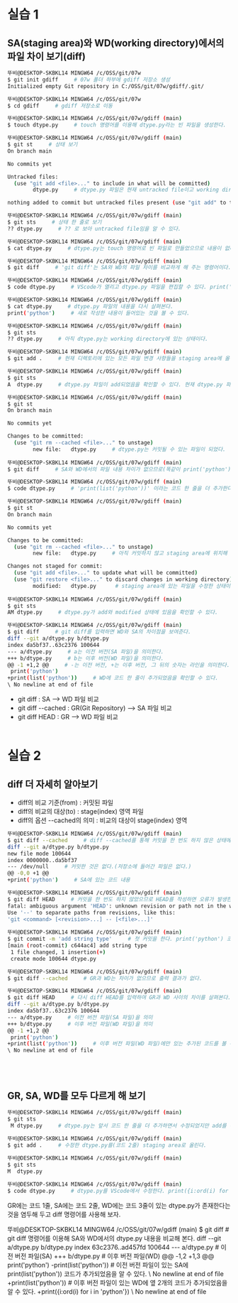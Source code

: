 # 실습 1
## SA(staging area)와 WD(working directory)에서의 파일 차이 보기(diff)
```bash
뚜비@DESKTOP-SKBKL14 MINGW64 /c/OSS/git/07w
$ git init gdiff     # 07w 폴더 하부에 gdiff 저장소 생성
Initialized empty Git repository in C:/OSS/git/07w/gdiff/.git/

뚜비@DESKTOP-SKBKL14 MINGW64 /c/OSS/git/07w
$ cd gdiff     # gdiff 저장소로 이동

뚜비@DESKTOP-SKBKL14 MINGW64 /c/OSS/git/07w/gdiff (main)
$ touch dtype.py     # touch 명령어를 이용해 dtype.py라는 빈 파일을 생성한다.

뚜비@DESKTOP-SKBKL14 MINGW64 /c/OSS/git/07w/gdiff (main)
$ git st     # 상태 보기
On branch main

No commits yet

Untracked files:
  (use "git add <file>..." to include in what will be committed)
        dtype.py     # dtype.py 파일은 현재 untracked file이고 working directory에 있다.

nothing added to commit but untracked files present (use "git add" to track)     # staging area에 올려 파일이 추적되게 하려면 git add를 하라는 의미이다.

뚜비@DESKTOP-SKBKL14 MINGW64 /c/OSS/git/07w/gdiff (main)
$ git sts     # 상태 한 줄로 보기
?? dtype.py     # ?? 로 보아 untracked file임을 알 수 있다.

뚜비@DESKTOP-SKBKL14 MINGW64 /c/OSS/git/07w/gdiff (main)
$ cat dtype.py     # dtype.py는 touch 명령어로 빈 파일로 만들었으므로 내용이 없다.

뚜비@DESKTOP-SKBKL14 MINGW64 /c/OSS/git/07w/gdiff (main)
$ git diff     # 'git diff'는 SA와 WD의 파일 차이를 비교하게 해 주는 명령어이다. SA가 현재 비어있으므로 출력 결과가 없다.

뚜비@DESKTOP-SKBKL14 MINGW64 /c/OSS/git/07w/gdiff (main)
$ code dtype.py     # VScode가 열리고 dtype.py 파일을 편집할 수 있다. print('python') 을 적고 저장시킨다.

뚜비@DESKTOP-SKBKL14 MINGW64 /c/OSS/git/07w/gdiff (main)
$ cat dtype.py     # dtype.py 파일의 내용을 다시 살펴본다.
print('python')     # 새로 작성한 내용이 들어있는 것을 볼 수 있다.

뚜비@DESKTOP-SKBKL14 MINGW64 /c/OSS/git/07w/gdiff (main)
$ git sts
?? dtype.py     # 아직 dtype.py는 working directory에 있는 상태이다.

뚜비@DESKTOP-SKBKL14 MINGW64 /c/OSS/git/07w/gdiff (main)
$ git add .     # 현재 디렉토리에 있는 모든 파일 변경 사항들을 staging area에 올린다.

뚜비@DESKTOP-SKBKL14 MINGW64 /c/OSS/git/07w/gdiff (main)
$ git sts
A  dtype.py     # dtype.py 파일이 add되었음을 확인할 수 있다. 현재 dtype.py 파일은 staging area에 있다.

뚜비@DESKTOP-SKBKL14 MINGW64 /c/OSS/git/07w/gdiff (main)
$ git st     
On branch main

No commits yet

Changes to be committed:
  (use "git rm --cached <file>..." to unstage)
        new file:   dtype.py     # dtype.py는 커밋될 수 있는 파일이 되었다.
        
뚜비@DESKTOP-SKBKL14 MINGW64 /c/OSS/git/07w/gdiff (main)
$ git diff     # SA와 WD에서의 파일 내용 차이가 없으므로(똑같이 print('python') 내용이 들어 있음.) 결과는 출력되지 않는다.

뚜비@DESKTOP-SKBKL14 MINGW64 /c/OSS/git/07w/gdiff (main)
$ code dtype.py     # 'print(list('python'))' 이라는 코드 한 줄을 더 추가한다.

뚜비@DESKTOP-SKBKL14 MINGW64 /c/OSS/git/07w/gdiff (main)
$ git st     
On branch main

No commits yet

Changes to be committed:
  (use "git rm --cached <file>..." to unstage)
        new file:   dtype.py     # 아직 커밋하지 않고 staging area에 위치해 있는 dtype.py 파일이다. 'print('python')' 까지의 내용이다.     

Changes not staged for commit:
  (use "git add <file>..." to update what will be committed)
  (use "git restore <file>..." to discard changes in working directory)
        modified:   dtype.py      # staging area에 있는 파일을 수정한 상태이다. 'print(list('python'))' 코드가 추가된 것에 대한 것이다.
        
뚜비@DESKTOP-SKBKL14 MINGW64 /c/OSS/git/07w/gdiff (main)
$ git sts
AM dtype.py     # dtype.py가 add와 modified 상태에 있음을 확인할 수 있다.

뚜비@DESKTOP-SKBKL14 MINGW64 /c/OSS/git/07w/gdiff (main)
$ git diff     # git diff를 입력하면 WD와 SA의 차이점을 보여준다.
diff --git a/dtype.py b/dtype.py
index da5bf37..63c2376 100644
--- a/dtype.py     # a는 이전 버전(SA 파일)을 의미한다.
+++ b/dtype.py     # b는 이후 버전(WD 파일)을 의미한다.
@@ -1 +1,2 @@     # -는 이전 버전, +는 이후 버전, 그 뒤의 숫자는 라인을 의미한다.
 print('python')
+print(list('python'))     # WD에 코드 한 줄이 추가되었음을 확인할 수 있다.
\ No newline at end of file
```
- git diff : SA --> WD 파일 비교
- git diff --cached : GR(Git Repository) --> SA 파일 비교
- git diff HEAD : GR --> WD 파일 비교
<br/><br/>

# 실습 2
## diff 더 자세히 알아보기
- diff의 비교 기준(from) : 커밋된 파일
- diff의 비교의 대상(to) : stage(index) 영역 파일
- diff의 옵션 --cached의 의미 : 비교의 대상이 stage(index) 영역

```bash
뚜비@DESKTOP-SKBKL14 MINGW64 /c/OSS/git/07w/gdiff (main)
$ git diff --cached     # diff --cached를 통해 커밋을 한 번도 하지 않은 상태에서 커밋과 SA를 비교한 것이다. 
diff --git a/dtype.py b/dtype.py
new file mode 100644
index 0000000..da5bf37
--- /dev/null     # 커밋한 것은 없다.(저장소에 들어간 파일은 없다.)
@@ -0,0 +1 @@
+print('python')     # SA에 있는 코드 내용

뚜비@DESKTOP-SKBKL14 MINGW64 /c/OSS/git/07w/gdiff (main)
$ git diff HEAD     # 커밋을 한 번도 하지 않았으므로 HEAD를 작성하면 오류가 발생한다.
fatal: ambiguous argument 'HEAD': unknown revision or path not in the working tree.
Use '--' to separate paths from revisions, like this:
'git <command> [<revision>...] -- [<file>...]'
  
뚜비@DESKTOP-SKBKL14 MINGW64 /c/OSS/git/07w/gdiff (main)
$ git commit -m 'add string type'     # 첫 커밋을 한다. print('python') 코드에 대한 커밋이다.
[main (root-commit) c644ac4] add string type
 1 file changed, 1 insertion(+)
 create mode 100644 dtype.py

뚜비@DESKTOP-SKBKL14 MINGW64 /c/OSS/git/07w/gdiff (main)
$ git diff --cached     # GR과 WD는 차이가 없으므로 출력 결과가 없다.

뚜비@DESKTOP-SKBKL14 MINGW64 /c/OSS/git/07w/gdiff (main)
$ git diff HEAD     # 다시 diff HEAD를 입력하여 GR과 WD 사이의 차이를 살펴본다.
diff --git a/dtype.py b/dtype.py
index da5bf37..63c2376 100644
--- a/dtype.py     # 이전 버전 파일(SA 파일)을 의미
+++ b/dtype.py     # 이후 버전 파일(WD 파일)을 의미
@@ -1 +1,2 @@
 print('python')     
+print(list('python'))     # 이후 버전 파일(WD 파일)에만 있는 추가된 코드를 볼 수 있다.
\ No newline at end of file
```
<br/><br/>

## GR, SA, WD를 모두 다르게 해 보기
```bash
뚜비@DESKTOP-SKBKL14 MINGW64 /c/OSS/git/07w/gdiff (main)
$ git sts     
 M dtype.py     # dtype.py는 앞서 코드 한 줄을 더 추가하면서 수정되었지만 add를 하지는 않은 상태이다.
 
뚜비@DESKTOP-SKBKL14 MINGW64 /c/OSS/git/07w/gdiff (main)
$ git add .     # 수정한 dtype.py를(코드 2줄) staging area로 올린다.

뚜비@DESKTOP-SKBKL14 MINGW64 /c/OSS/git/07w/gdiff (main)
$ git sts
M  dtype.py

뚜비@DESKTOP-SKBKL14 MINGW64 /c/OSS/git/07w/gdiff (main)
$ code dtype.py     # dtype.py를 VScode에서 수정한다. print({i:ord(i) for i in 'python'})을 추가한다. 이제 WD에는 코드가 3줄이 존재하게 된다.
```
GR에는 코드 1줄, SA에는 코드 2줄, WD에는 코드 3줄이 있는 dtype.py가 존재한다는 것을 염두해 두고 diff 명령어를 사용해 보자.

뚜비@DESKTOP-SKBKL14 MINGW64 /c/OSS/git/07w/gdiff (main)
$ git diff     # git diff 명령어를 이용해 SA와 WD에서의 dtype.py 내용을 비교해 본다.
diff --git a/dtype.py b/dtype.py
index 63c2376..ad457fd 100644
--- a/dtype.py     # 이전 버전 파일(SA)
+++ b/dtype.py     # 이후 버전 파일(WD)
@@ -1,2 +1,3 @@    
 print('python')
-print(list('python'))     # 이전 버전 파일이 있는 SA에 print(list('python')) 코드가 추가되었음을 알 수 있다.
\ No newline at end of file
+print(list('python'))     # 이후 버전 파일이 있는 WD에 옆 2개의 코드가 추가되었음을 알 수 있다.
+print({i:ord(i) for i in 'python'})
\ No newline at end of file
```
